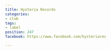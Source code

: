 ```yaml
---
title: Hysteria Records
categories:
- club
tags:
- label
position: 247
facebook: https://www.facebook.com/hysteriarec

---
```


